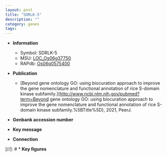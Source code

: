 ```yaml
---
layout: post
title: "SDRLK-5"
description: ""
category: genes
tags: 
---
```


* **Information**  
    + Symbol: SDRLK-5  
    + MSU: [LOC_Os06g37750](http://rice.uga.edu/cgi-bin/ORF_infopage.cgi?orf=LOC_Os06g37750)  
    + RAPdb: [Os06g0575400](http://rapdb.dna.affrc.go.jp/viewer/gbrowse_details/irgsp1?name=Os06g0575400)  

* **Publication**  
    + [Beyond gene ontology GO: using biocuration approach to improve the gene nomenclature and functional annotation of rice S-domain kinase subfamily.](http://www.ncbi.nlm.nih.gov/pubmed?term=Beyond gene ontology GO: using biocuration approach to improve the gene nomenclature and functional annotation of rice S-domain kinase subfamily.%5BTitle%5D), 2021, PeerJ.

* **Genbank accession number**  

* **Key message**  

* **Connection**  

[//]: # * **Key figures**  


